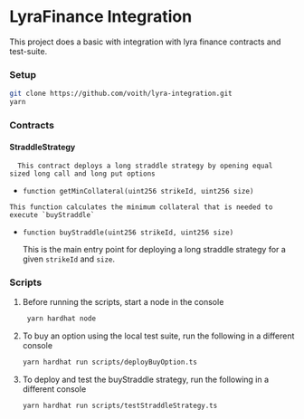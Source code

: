 # LyraFinance Integration

This project does a basic with integration with lyra finance contracts and test-suite.

### Setup
```bash
git clone https://github.com/voith/lyra-integration.git
yarn
```

### Contracts
   #### StraddleStrategy
      This contract deploys a long straddle strategy by opening equal sized long call and long put options
   - `function getMinCollateral(uint256 strikeId, uint256 size)`
      
    This function calculates the minimum collateral that is needed to execute `buyStraddle`
   
   - `function buyStraddle(uint256 strikeId, uint256 size)`
      

      This is the main entry point for deploying a long straddle strategy for a given `strikeId` and `size`.
      

### Scripts
1. Before running the scripts, start a node in the console
    ```bash
     yarn hardhat node
    ```
2. To buy an option using the local test suite, run the following in a different console
    ```bash
    yarn hardhat run scripts/deployBuyOption.ts
   ```
3. To deploy and test the buyStraddle strategy, run the following in a different console
   ```bash
   yarn hardhat run scripts/testStraddleStrategy.ts
   ```
